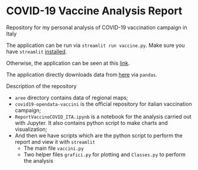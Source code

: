 # COVID-19 Vaccine Analysis Report
Repository for my personal analysis of COVID-19 vaccination campaign in Italy

The application can be run via `streamlit run vaccine.py`. Make sure you have `streamlit` [installed](https://streamlit.io/#install).

Otherwise, the application can be seen at this [link](https://share.streamlit.io/alessandrodemela/mycovid19vaccineanalysis/main/vaccine.py).

The application directly downloads data from [here](https://github.com/italia/covid19-opendata-vaccini) via `pandas`.

Description of the repository
* `aree` directory contains data of regional maps;
* `covid19-opendata-vaccini` is the official repository for italian vaccination campaign;
* `ReportVaccinoCOVID_ITA.ipynb` is a notebook for the analysis carried out with Jupyter. It also contains python script to make charts and visualization;
* And then we have scripts which are the python script to perform the report and view it with `streamlit`
  * The main file `vaccini.py`
  * Two helper files `grafici.py` for plotting and `Classes.py` to perform the analysis
